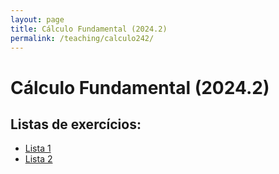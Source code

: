 ```yaml
---
layout: page
title: Cálculo Fundamental (2024.2)
permalink: /teaching/calculo242/
---
```


# Cálculo Fundamental (2024.2)


## Listas de exercícios:
- [Lista 1]({{site.baseurl}}/teaching/calculo242/lista1.pdf)
- [Lista 2]({{site.baseurl}}/teaching/calculo242/lista2.pdf)
